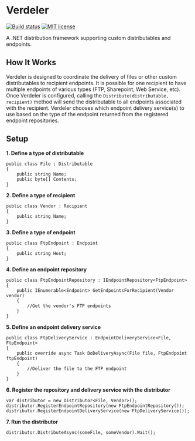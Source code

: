 # Verdeler

[![Build status](https://ci.appveyor.com/api/projects/status/bc2sduxl2rjwehyo?svg=true)](https://ci.appveyor.com/project/justinjstark/verdeler) [![MIT license](https://img.shields.io/github/license/justinjstark/verdeler.svg)](https://img.shields.io/github/license/justinjstark/verdeler.svg)

A .NET distribution framework supporting custom distributables and endpoints.

## How It Works

Verdeler is designed to coordinate the delivery of files or other custom distributables to recipient endpoints. It is possible for one recipient to have multiple endpoints of various types (FTP, Sharepoint, Web Service, etc). Once Verdeler is configured, calling the `Distribute(distributable, recipient)` method will send the distributable to all endpoints associated with the recipient. Verdeler chooses which endpoint delivery service(s) to use based on the type of the endpoint returned from the registered endpoint repositories.

## Setup

**1. Define a type of distributable**

    public class File : Distributable
    {
        public string Name;
        public byte[] Contents;
    }

**2. Define a type of recipient**

    public class Vendor : Recipient
    {
        public string Name;
    }

**3. Define a type of endpoint**

    public class FtpEndpoint : Endpoint
    {
        public string Host;
    }

**4. Define an endpoint repository**

    public class FtpEndpointRepository : IEndpointRepository<FtpEndpoint>
    {
        public IEnumerable<Endpoint> GetEndpointsForRecipient(Vendor vendor)
        {
            //Get the vendor's FTP endpoints
        }
    }

**5. Define an endpoint delivery service**

    public class FtpDeliveryService : EndpointDeliveryService<File, FtpEndpoint>
    {
        public override async Task DoDeliveryAsync(File file, FtpEndpoint ftpEndpoint)
        {
            //Deliver the file to the FTP endpoint
        }
    }

**6. Register the repository and delivery service with the distributor**

    var distributor = new Distributor<File, Vendor>();
    distributor.RegisterEndpointRepository(new FtpEndpointRepository());
    distributor.RegisterEndpointDeliveryService(new FtpDeliveryService());

**7. Run the distributor**

    distributor.DistributeAsync(someFile, someVendor).Wait();
